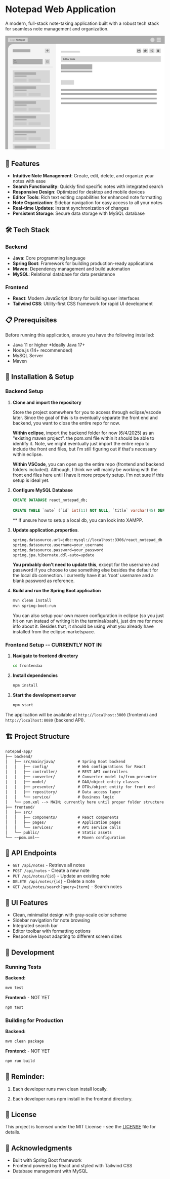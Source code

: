 # Notepad Web Application

A modern, full-stack note-taking application built with a robust tech stack for seamless note management and
organization.

![App Screenshot](frontend/src/assets/images/Notepad%20draft.png)

## 🚀 Features

- **Intuitive Note Management**: Create, edit, delete, and organize your notes with ease
- **Search Functionality**: Quickly find specific notes with integrated search
- **Responsive Design**: Optimized for desktop and mobile devices
- **Editor Tools**: Rich text editing capabilities for enhanced note formatting
- **Note Organization**: Sidebar navigation for easy access to all your notes
- **Real-time Updates**: Instant synchronization of changes
- **Persistent Storage**: Secure data storage with MySQL database

## 🛠️ Tech Stack

### Backend

- **Java**: Core programming language
- **Spring Boot**: Framework for building production-ready applications
- **Maven**: Dependency management and build automation
- **MySQL**: Relational database for data persistence

### Frontend

- **React**: Modern JavaScript library for building user interfaces
- **Tailwind CSS**: Utility-first CSS framework for rapid UI development

## 📋 Prerequisites

Before running this application, ensure you have the following installed:

- Java 11 or higher *Ideally Java 17+
- Node.js (14+ recommended)
- MySQL Server
- Maven

## 🔧 Installation & Setup

### Backend Setup

1. **Clone and import the repository**

   Store the project somewhere for you to access through eclipse/vscode later. Since the goal of this is to eventually
   separate the front end and backend, you want to close the entire repo for now.

   **Within eclipse**, import the backend folder for now (6/4/2025) as an "existing maven project". the pom.xml file
   within it should be able to identify it. Note, we might eventually just import the entire repo to include the front
   end files, but I'm still figuring out if that's necessary within eclipse.

   **Within VSCode**, you can open up the entire repo (frontend and backend folders included). Although, I think we will
   mainly be working with the front end files here until I have it more properly setup. I'm not sure if this setup is
   ideal yet.


2. **Configure MySQL Database**
   ```sql
   CREATE DATABASE react_notepad_db;

   CREATE TABLE `note` (`id` int(11) NOT NULL, `title` varchar(45) DEFAULT NULL, `content` varchar(45) DEFAULT NULL, `createdAt` datetime NOT NULL, `updatedAt` datetime NOT NULL, PRIMARY KEY (`id`)) ENGINE=InnoDB DEFAULT CHARSET=utf8mb4 COLLATE=utf8mb4_general_ci;
   ```
   ** If unsure how to setup a local db, you can look into XAMPP.

3. **Update application.properties**.
   ```properties
   spring.datasource.url=jdbc:mysql://localhost:3306/react_notepad_db
   spring.datasource.username=your_username
   spring.datasource.password=your_password
   spring.jpa.hibernate.ddl-auto=update
   ```
   **You probably don't need to update this**, except for the username and password if you choose to use something else
   besides the default for the local db connection. I currently have it as 'root' username and a blank password as
   reference.


4. **Build and run the Spring Boot application**
   ```bash
   mvn clean install
   mvn spring-boot:run
   ```
   You can also setup your own maven configuration in eclipse (so you just hit on run instead of writing it in the
   terminal/bash), just dm me for more info about it. Besides that, it should be using what you already have installed
   from the eclipse marketspace.

### Frontend Setup -- CURRENTLY NOT IN

1. **Navigate to frontend directory**
   ```bash
   cd frontendaa
   ```

2. **Install dependencies**
   ```bash
   npm install
   ```

3. **Start the development server**
   ```bash
   npm start
   ```

The application will be available at `http://localhost:3000` (frontend) and `http://localhost:8080` (backend API).

## 🏗️ Project Structure

```
notepad-app/
├── backend/
│   ├── src/main/java/          # Spring Boot backend
│   │   ├── config/             # Web configurations for React
│   │   ├── controller/         # REST API controllers
│   │   ├── converter/          # Converter model to/from presenter
│   │   ├── model/              # DAO/object entity classes
│   │   ├── presenter/          # DTOs/object entity for front end
│   │   ├── repository/         # Data access layer
│   │   └── service/            # Business logic
│   └── pom.xml --> MAIN; currently here until proper folder structure
├── frontend/
│   ├── src/
│   │   ├── components/         # React components
│   │   ├── pages/              # Application pages
│   │   └── services/           # API service calls
│   └── public/                 # Static assets
└── ~~pom.xml~~                 # Maven configuration 
```

## 🔗 API Endpoints

- `GET /api/notes` - Retrieve all notes
- `POST /api/notes` - Create a new note
- `PUT /api/notes/{id}` - Update an existing note
- `DELETE /api/notes/{id}` - Delete a note
- `GET /api/notes/search?query={term}` - Search notes

## 🎨 UI Features

- Clean, minimalist design with gray-scale color scheme
- Sidebar navigation for note browsing
- Integrated search bar
- Editor toolbar with formatting options
- Responsive layout adapting to different screen sizes

## 🚦 Development

### Running Tests

**Backend:**

```bash
mvn test
```

**Frontend:** - NOT YET

```bash
npm test
```

### Building for Production

**Backend:**

```bash
mvn clean package
```

**Frontend:** - NOT YET

```bash
npm run build
```

## 📝 Reminder:

1. Each developer runs mvn clean install locally.

2. Each developer runs npm install in the frontend directory.

## 📝 License

This project is licensed under the MIT License - see the [LICENSE](LICENSE) file for details.

## 🙏 Acknowledgments

- Built with Spring Boot framework
- Frontend powered by React and styled with Tailwind CSS
- Database management with MySQL
